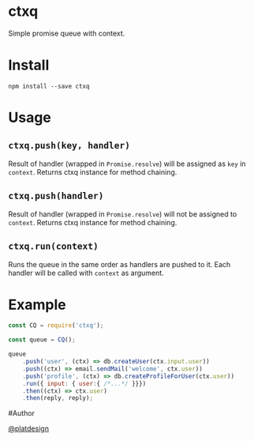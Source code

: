 # ctxq

Simple promise queue with context.


# Install

`npm install --save ctxq`


# Usage

## `ctxq.push(key, handler)`

Result of handler (wrapped in `Promise.resolve`) will be assigned as `key` in `context`. Returns ctxq instance for method chaining.

## `ctxq.push(handler)`

Result of handler (wrapped in `Promise.resolve`) will not be assigned to `context`. Returns ctxq instance for method chaining.


## `ctxq.run(context)`

Runs the queue in the same order as handlers are pushed to it. Each handler will be called with `context` as argument. 


# Example

```javascript
const CQ = require('ctxq');

const queue = CQ();

queue
	.push('user', (ctx) => db.createUser(ctx.input.user))
	.push((ctx) => email.sendMail('welcome', ctx.user))
	.push('profile', (ctx) => db.createProfileForUser(ctx.user))
	.run({ input: { user:{ /*...*/ }}})
	.then((ctx) => ctx.user)
	.then(reply, reply);
```


#Author

[@platdesign](https://twitter.com/platdesign)
